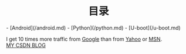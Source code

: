 <h1 align = center>目录</h1>
- [Android](/android.md)
- [Python](/python.md)
- [U-boot](/u-boot.md)   
   
      
I get 10 times more traffic from [Google](http://google.com/ "Google") than from [Yahoo](http://search.yahoo.com/ "Yahoo Search") or [MSN](http://search.msn.com/ "MSN Search").  
[MY CSDN BLOG](http://blog.csdn.net/a193314 "CSDN")

